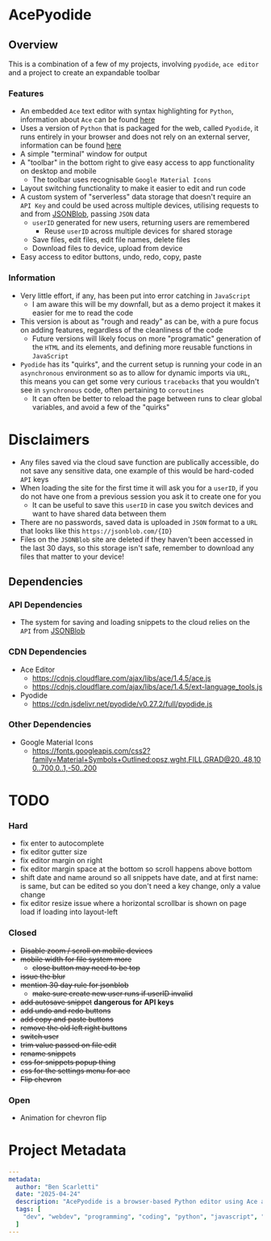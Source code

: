 # AcePyodide

## Overview
This is a combination of a few of my projects, involving `pyodide`, `ace editor` and a project to create an expandable toolbar

### Features
- An embedded `Ace` text editor with syntax highlighting for `Python`, information about `Ace` can be found [here](https://ace.c9.io/)
- Uses a version of `Python` that is packaged for the web, called `Pyodide`, it runs entirely in your browser and does not rely on an external server, information can be found [here](https://pyodide.org/en/stable/)
- A simple "terminal" window for output
- A "toolbar" in the bottom right to give easy access to app functionality on desktop and mobile
  - The toolbar uses recognisable `Google Material Icons`
- Layout switching functionality to make it easier to edit and run code
- A custom system of "serverless" data storage that doesn't require an `API Key` and could be used across multiple devices, utilising requests to and from [JSONBlob](https://jsonblob.com/), passing `JSON` data
  - `userID` generated for new users, returning users are remembered
    - Reuse `userID` across multiple devices for shared storage
  - Save files, edit files, edit file names, delete files
  - Download files to device, upload from device
- Easy access to editor buttons, undo, redo, copy, paste

### Information
- Very little effort, if any, has been put into error catching in `JavaScript`
  - I am aware this will be my downfall, but as a demo project it makes it easier for me to read the code
- This version is about as "rough and ready" as can be, with a pure focus on adding features, regardless of the cleanliness of the code
  - Future versions will likely focus on more "programatic" generation of the `HTML` and its elements, and defining more reusable functions in `JavaScript`
- `Pyodide` has its "quirks", and the current setup is running your code in an `asynchronous` environment so as to allow for dynamic imports via `URL`, this means you can get some very curious `tracebacks` that you wouldn't see in `synchronous` code, often pertaining to `coroutines`
  - It can often be better to reload the page between runs to clear global variables, and avoid a few of the "quirks"

# Disclaimers
- Any files saved via the cloud save function are publically accessible, do not save any sensitive data, one example of this would be hard-coded `API` keys
- When loading the site for the first time it will ask you for a `userID`, if you do not have one from a previous session you ask it to create one for you
  - It can be useful to save this `userID` in case you switch devices and want to have shared data between them
- There are no passwords, saved data is uploaded in `JSON` format to a `URL` that looks like this `https://jsonblob.com/{ID}`
- Files on the `JSONBlob` site are deleted if they haven't been accessed in the last 30 days, so this storage isn't safe, remember to download any files that matter to your device!

## Dependencies

### API Dependencies
- The system for saving and loading snippets to the cloud relies on the `API` from [JSONBlob](https://jsonblob.com/)

### CDN Dependencies
- Ace Editor
  - https://cdnjs.cloudflare.com/ajax/libs/ace/1.4.5/ace.js
  - https://cdnjs.cloudflare.com/ajax/libs/ace/1.4.5/ext-language_tools.js
- Pyodide
  - https://cdn.jsdelivr.net/pyodide/v0.27.2/full/pyodide.js

### Other Dependencies
- Google Material Icons
  - https://fonts.googleapis.com/css2?family=Material+Symbols+Outlined:opsz,wght,FILL,GRAD@20..48,100..700,0..1,-50..200

# TODO

### Hard
- fix enter to autocomplete
- fix editor gutter size
- fix editor margin on right
- fix editor margin space at the bottom so scroll happens above bottom
- shift date and name around so all snippets have date, and at first name: is same, but can be edited so you don't need a key change, only a value change
- fix editor resize issue where a horizontal scrollbar is shown on page load if loading into layout-left

### Closed
- ~~Disable zoom / scroll on mobile devices~~
- ~~mobile width for file system more~~
  - ~~close button may need to be top~~
- ~~issue the blur~~
- ~~mention 30 day rule for jsonblob~~
  - ~~make sure create new user runs if userID invalid~~
- ~~add autosave snippet~~ **dangerous for API keys** 
- ~~add undo and redo buttons~~
- ~~add copy and paste buttons~~
- ~~remove the old left right buttons~~
- ~~switch user~~
- ~~trim value passed on file edit~~
- ~~rename snippets~~
- ~~css for snippets popup thing~~
- ~~css for the settings menu for ace~~
- ~~Flip chevron~~

### Open
- Animation for chevron flip

# Project Metadata
```yaml
---
metadata:
  author: "Ben Scarletti"
  date: "2025-04-24"
  description: "AcePyodide is a browser-based Python editor using Ace and Pyodide, with serverless cloud storage using JSONBlob"
  tags: [
    "dev", "webdev", "programming", "coding", "python", "javascript", "html", "css", "wasm", "pyodide", "ace", "ace editor", "jsonblob", "api", "static site", "github pages", "cloud storage", "toolbar", "google material icons", "requests", "http methods", "post request", "get request", "fetch"
  ]
---
```